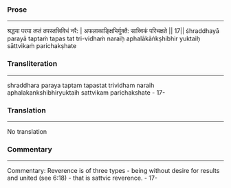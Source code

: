 ### Prose 
 --- 
श्रद्धया परया तप्तं तपस्तत्त्रिविधं नरै: |
अफलाकाङ्क्षिभिर्युक्तै: सात्त्विकं परिचक्षते || 17||
śhraddhayā parayā taptaṁ tapas tat tri-vidhaṁ naraiḥ
aphalākāṅkṣhibhir yuktaiḥ sāttvikaṁ parichakṣhate

### Transliteration 
 --- 
shraddhara paraya taptam tapastat trividham naraih aphalakankshibhiryuktaih sattvikam parichakshate - 17-

### Translation 
 --- 
No translation

### Commentary 
 --- 
Commentary: Reverence is of three types - being without desire for results and united (see 6:18) - that is sattvic reverence. - 17-